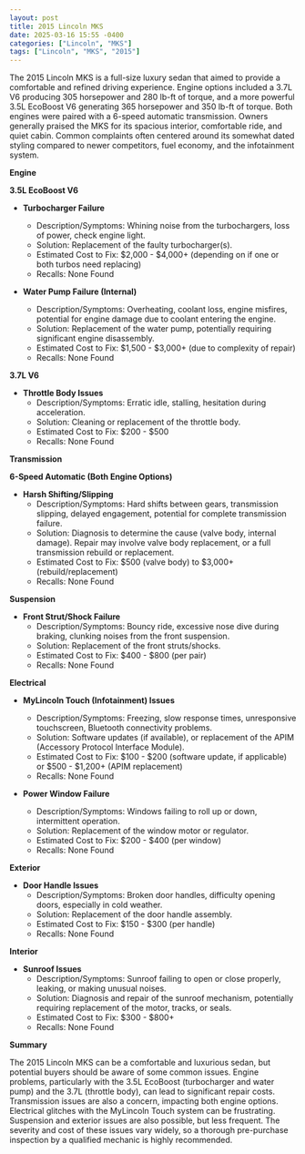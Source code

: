 ```yaml
---
layout: post
title: 2015 Lincoln MKS
date: 2025-03-16 15:55 -0400
categories: ["Lincoln", "MKS"]
tags: ["Lincoln", "MKS", "2015"]
---
```

The 2015 Lincoln MKS is a full-size luxury sedan that aimed to provide a comfortable and refined driving experience. Engine options included a 3.7L V6 producing 305 horsepower and 280 lb-ft of torque, and a more powerful 3.5L EcoBoost V6 generating 365 horsepower and 350 lb-ft of torque. Both engines were paired with a 6-speed automatic transmission. Owners generally praised the MKS for its spacious interior, comfortable ride, and quiet cabin. Common complaints often centered around its somewhat dated styling compared to newer competitors, fuel economy, and the infotainment system.

**Engine**

**3.5L EcoBoost V6**

*   **Turbocharger Failure**
    *   Description/Symptoms: Whining noise from the turbochargers, loss of power, check engine light.
    *   Solution: Replacement of the faulty turbocharger(s).
    *   Estimated Cost to Fix: $2,000 - $4,000+ (depending on if one or both turbos need replacing)
    *   Recalls: None Found

*   **Water Pump Failure (Internal)**
    *   Description/Symptoms: Overheating, coolant loss, engine misfires, potential for engine damage due to coolant entering the engine.
    *   Solution: Replacement of the water pump, potentially requiring significant engine disassembly.
    *   Estimated Cost to Fix: $1,500 - $3,000+ (due to complexity of repair)
    *   Recalls: None Found

**3.7L V6**

*   **Throttle Body Issues**
    *   Description/Symptoms: Erratic idle, stalling, hesitation during acceleration.
    *   Solution: Cleaning or replacement of the throttle body.
    *   Estimated Cost to Fix: $200 - $500
    *   Recalls: None Found

**Transmission**

**6-Speed Automatic (Both Engine Options)**

*   **Harsh Shifting/Slipping**
    *   Description/Symptoms: Hard shifts between gears, transmission slipping, delayed engagement, potential for complete transmission failure.
    *   Solution:  Diagnosis to determine the cause (valve body, internal damage). Repair may involve valve body replacement, or a full transmission rebuild or replacement.
    *   Estimated Cost to Fix: $500 (valve body) to $3,000+ (rebuild/replacement)
    *   Recalls: None Found

**Suspension**

*   **Front Strut/Shock Failure**
    *   Description/Symptoms: Bouncy ride, excessive nose dive during braking, clunking noises from the front suspension.
    *   Solution: Replacement of the front struts/shocks.
    *   Estimated Cost to Fix: $400 - $800 (per pair)
    *   Recalls: None Found

**Electrical**

*   **MyLincoln Touch (Infotainment) Issues**
    *   Description/Symptoms: Freezing, slow response times, unresponsive touchscreen, Bluetooth connectivity problems.
    *   Solution: Software updates (if available), or replacement of the APIM (Accessory Protocol Interface Module).
    *   Estimated Cost to Fix: $100 - $200 (software update, if applicable) or $500 - $1,200+ (APIM replacement)
    *   Recalls: None Found

*   **Power Window Failure**
    *   Description/Symptoms: Windows failing to roll up or down, intermittent operation.
    *   Solution: Replacement of the window motor or regulator.
    *   Estimated Cost to Fix: $200 - $400 (per window)
    *   Recalls: None Found

**Exterior**

*   **Door Handle Issues**
    *   Description/Symptoms: Broken door handles, difficulty opening doors, especially in cold weather.
    *   Solution: Replacement of the door handle assembly.
    *   Estimated Cost to Fix: $150 - $300 (per handle)
    *   Recalls: None Found

**Interior**

*   **Sunroof Issues**
    *   Description/Symptoms: Sunroof failing to open or close properly, leaking, or making unusual noises.
    *   Solution: Diagnosis and repair of the sunroof mechanism, potentially requiring replacement of the motor, tracks, or seals.
    *   Estimated Cost to Fix: $300 - $800+
    *   Recalls: None Found

**Summary**

The 2015 Lincoln MKS can be a comfortable and luxurious sedan, but potential buyers should be aware of some common issues. Engine problems, particularly with the 3.5L EcoBoost (turbocharger and water pump) and the 3.7L (throttle body), can lead to significant repair costs. Transmission issues are also a concern, impacting both engine options. Electrical glitches with the MyLincoln Touch system can be frustrating. Suspension and exterior issues are also possible, but less frequent. The severity and cost of these issues vary widely, so a thorough pre-purchase inspection by a qualified mechanic is highly recommended.

